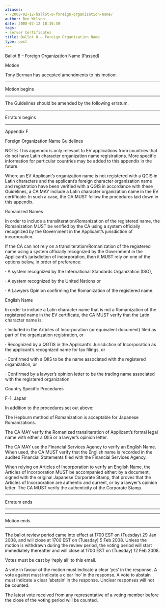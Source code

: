 ```yaml
---
aliases:
- /2008-02-12-ballot-8-foreign-organization-name/
author: Ben Wilson
date: 2008-02-12 18:10:50
tags:
- Server Certificates
title: Ballot 8 – Foreign Organization Name
type: post
---
```


Ballot 8 – Foreign Organization Name (Passed)

Motion

Tony Berman has accepted amendments to his motion:

______________________________________________________________________

Motion begins

______________________________________________________________________

The Guidelines should be amended by the following erratum.

______________________________________________________________________

Erratum begins

______________________________________________________________________

Appendix F

Foreign Organization Name Guidelines

NOTE: This appendix is only relevant to EV applications from countries that do not have Latin character organization name registrations. More specific information for particular countries may be added to this appendix in the future.

Where an EV Applicant’s organization name is not registered with a QGIS in Latin characters and the applicant’s foreign character organization name and registration have been verified with a QGIS in accordance with these Guidelines, a CA MAY include a Latin character organization name in the EV certificate. In such a case, the CA MUST follow the procedures laid down in this appendix.

Romanized Names

In order to include a transliteration/Romanization of the registered name, the Romanization MUST be verified by the CA using a system officially recognized by the Government in the Applicant’s jurisdiction of incorporation.

If the CA can not rely on a transliteration/Romanization of the registered name using a system officially recognized by the Government in the Applicant’s jurisdiction of incorporation, then it MUST rely on one of the options below, in order of preference:

· A system recognized by the International Standards Organization (ISO),

· A system recognized by the United Nations or

· A Lawyers Opinion confirming the Romanization of the registered name.

English Name

In order to include a Latin character name that is not a Romanization of the registered name in the EV certificate, the CA MUST verify that the Latin character name is:

· Included in the Articles of Incorporation (or equivalent document) filed as part of the organization registration, or

· Recognized by a QGTIS in the Applicant’s Jurisdiction of Incorporation as the applicant’s recognized name for tax filings, or

· Confirmed with a QIIS to be the name associated with the registered organization, or

· Confirmed by a lawyer’s opinion letter to be the trading name associated with the registered organization.

Country Specific Procedures

F-1. Japan

In addition to the procedures set out above:

The Hepburn method of Romanization is acceptable for Japanese Romanizations.

The CA MAY verify the Romanized transliteration of Applicant’s formal legal name with either a QIIS or a lawyer’s opinion letter.

The CA MAY use the Financial Services Agency to verify an English Name. When used, the CA MUST verify that the English name is recorded in the audited Financial Statements filed with the Financial Services Agency.

When relying on Articles of Incorporation to verify an English Name, the Articles of Incorporation MUST be accompanied either: by a document, signed with the original Japanese Corporate Stamp, that proves that the Articles of Incorporation are authentic and current, or by a lawyer’s opinion letter. The CA MUST verify the authenticity of the Corporate Stamp.

______________________________________________________________________

Erratum ends

______________________________________________________________________

______________________________________________________________________

Motion ends

______________________________________________________________________

The ballot review period came into effect at 1700 EST on (Tuesday) 29 Jan 2008, and will close at 1700 EST on (Tuesday) 5 Feb 2008. Unless the motion is withdrawn during the review period, the voting period will start immediately thereafter and will close at 1700 EST on (Tuesday) 12 Feb 2008.

Votes must be cast by ‘reply all’ to this email.

A vote in favour of the motion must indicate a clear ‘yes’ in the response. A vote against must indicate a clear ‘no’ in the response. A vote to abstain must indicate a clear ‘abstain’ in the response. Unclear responses will not be counted.

The latest vote received from any representative of a voting member before the close of the voting period will be counted.